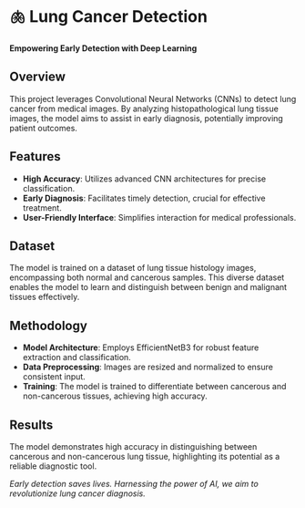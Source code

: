 # 🫁 Lung Cancer Detection

 **Empowering Early Detection with Deep Learning**

## Overview

This project leverages Convolutional Neural Networks (CNNs) to detect lung cancer from medical images. By analyzing histopathological lung tissue images, the model aims to assist in early diagnosis, potentially improving patient outcomes.

## Features

- **High Accuracy**: Utilizes advanced CNN architectures for precise classification.
- **Early Diagnosis**: Facilitates timely detection, crucial for effective treatment.
- **User-Friendly Interface**: Simplifies interaction for medical professionals.

## Dataset

The model is trained on a dataset of lung tissue histology images, encompassing both normal and cancerous samples. This diverse dataset enables the model to learn and distinguish between benign and malignant tissues effectively.

## Methodology

- **Model Architecture**: Employs EfficientNetB3 for robust feature extraction and classification.
- **Data Preprocessing**: Images are resized and normalized to ensure consistent input.
- **Training**: The model is trained to differentiate between cancerous and non-cancerous tissues, achieving high accuracy.

## Results

The model demonstrates high accuracy in distinguishing between cancerous and non-cancerous lung tissue, highlighting its potential as a reliable diagnostic tool.

*Early detection saves lives. Harnessing the power of AI, we aim to revolutionize lung cancer diagnosis.*

